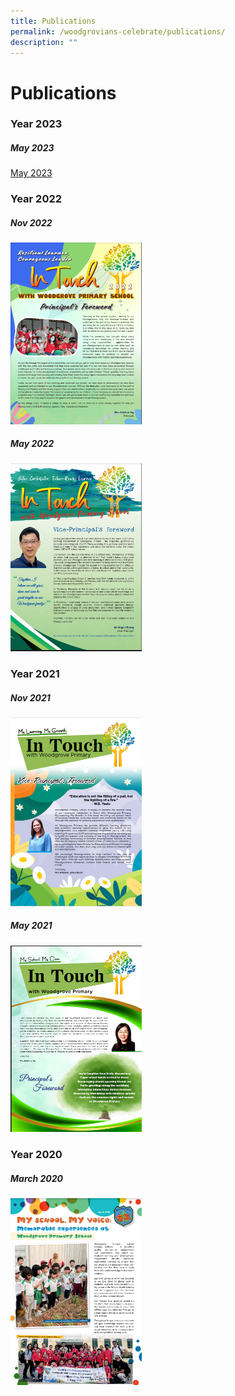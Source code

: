 ```yaml
---
title: Publications
permalink: /woodgrovians-celebrate/publications/
description: ""
---
```

# **Publications**

### Year 2023


##### May 2023
[May 2023](https://drive.google.com/file/d/1vDE2v4Ya1CsVXStqQi88t5u7fA4t9xYL/view?usp=sharing)

### Year 2022


##### Nov 2022
<a href="https://drive.google.com/file/d/1zFwYjjWcPmUAkXp3Z2bttmrDbLQoc67n/view?usp=sharing" target="_blank" rel="noopener noreferrer">
<img src="/images/Newsletter/Nov%202022.png" alt="Nov 2022" style="width:210px;height:px;">
</a>

##### May 2022
<a href="https://drive.google.com/file/d/1ZDy17ucdGImyEnAiK3L-E3lZb5cZ4zNi/view?usp=sharing" target="_blank" rel="noopener noreferrer">
<img src="/images/Newsletter/May%202022.png" alt="May 2022" style="width:210px;height:px;">
</a>

### Year 2021



##### Nov 2021
<a href="https://drive.google.com/file/d/1NbRTZDVfxBgBS3xKAIPoYkKgYyKrA03S/view?usp=sharing" target="_blank" rel="noopener noreferrer">
<img src="/images/Newsletter/Nov%202021.png" alt="Nov 2021" style="width:210px;height:px;">
</a>


##### May 2021
<a href="https://drive.google.com/file/d/1IqEoaWNmku5azPbPm6nmilH-QCHSaG5A/view?usp=sharing" target="_blank" rel="noopener noreferrer">
<img src="/images/Newsletter/May%202021.png" alt="May 2021" style="width:210px;height:px;">
</a>



### Year 2020


##### March 2020
<a href="https://drive.google.com/file/d/1BBRdXIO7pioo90htPMfXuI-Iz7z4YWSQ/view?usp=sharing" target="_blank" rel="noopener noreferrer">
<img src="/images/Newsletter/Mar%202020.png" alt="March 2020" style="width:210px;height:px;">
</a>